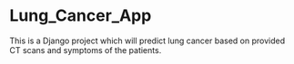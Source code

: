 # Lung_Cancer_App
This is a Django project which will predict lung cancer based on provided CT scans and symptoms of the patients.

